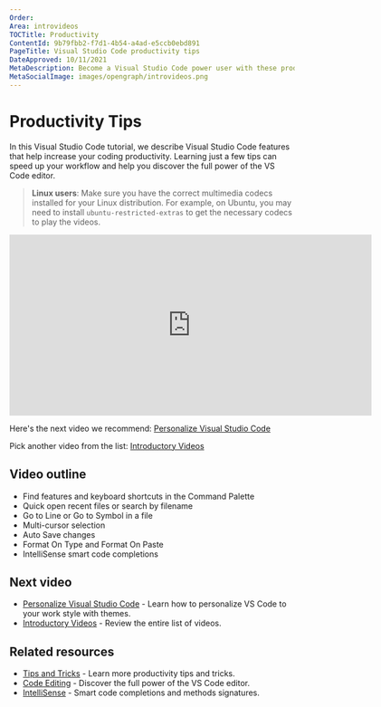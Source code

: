 ```yaml
---
Order:
Area: introvideos
TOCTitle: Productivity
ContentId: 9b79fbb2-f7d1-4b54-a4ad-e5ccb0ebd891
PageTitle: Visual Studio Code productivity tips
DateApproved: 10/11/2021
MetaDescription: Become a Visual Studio Code power user with these productivity tips.
MetaSocialImage: images/opengraph/introvideos.png
---
```

# Productivity Tips

In this Visual Studio Code tutorial, we describe Visual Studio Code features that help increase your coding productivity. Learning just a few tips can speed up your workflow and help you discover the full power of the VS Code editor.

>**Linux users**: Make sure you have the correct multimedia codecs installed for your Linux distribution. For example, on Ubuntu, you may need to install `ubuntu-restricted-extras` to get the necessary codecs to play the videos.

<iframe src="https://www.microsoft.com/en-us/videoplayer/embed/RWGSHk" width="640" height="320" allowFullScreen="true" frameBorder="0"></iframe>

Here's the next video we recommend: [Personalize Visual Studio Code](/docs/introvideos/configure.md)

Pick another video from the list: [Introductory Videos](/docs/getstarted/introvideos.md)

## Video outline

* Find features and keyboard shortcuts in the Command Palette
* Quick open recent files or search by filename
* Go to Line or Go to Symbol in a file
* Multi-cursor selection
* Auto Save changes
* Format On Type and Format On Paste
* IntelliSense smart code completions

## Next video

* [Personalize Visual Studio Code](/docs/introvideos/configure.md) - Learn how to personalize VS Code to your work style with themes.
* [Introductory Videos](/docs/getstarted/introvideos.md) - Review the entire list of videos.

## Related resources

* [Tips and Tricks](/docs/getstarted/tips-and-tricks.md) - Learn more productivity tips and tricks.
* [Code Editing](/docs/editor/codebasics.md) - Discover the full power of the VS Code editor.
* [IntelliSense](/docs/editor/intellisense.md) - Smart code completions and methods signatures.
